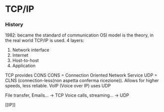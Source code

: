 # TCP/IP
### History 

1982: became the standard of communication 
OSI model is the theory, in the real world TCP/IP is used. 
4 layers:
1. Network interface
2. Internet
3. Host-to-host
4. Application


TCP provides CONS 
CONS = Connection Oriented Network Service
UDP = CLNS (connection-less(non aspetta conferma ricezione)). Allows for higher speeds, less reliable.
VoIP (Voice over IP) uses UDP

File transfer, Emails...  -> TCP
Voice calls, streaming... -> UDP

[[IP]]
